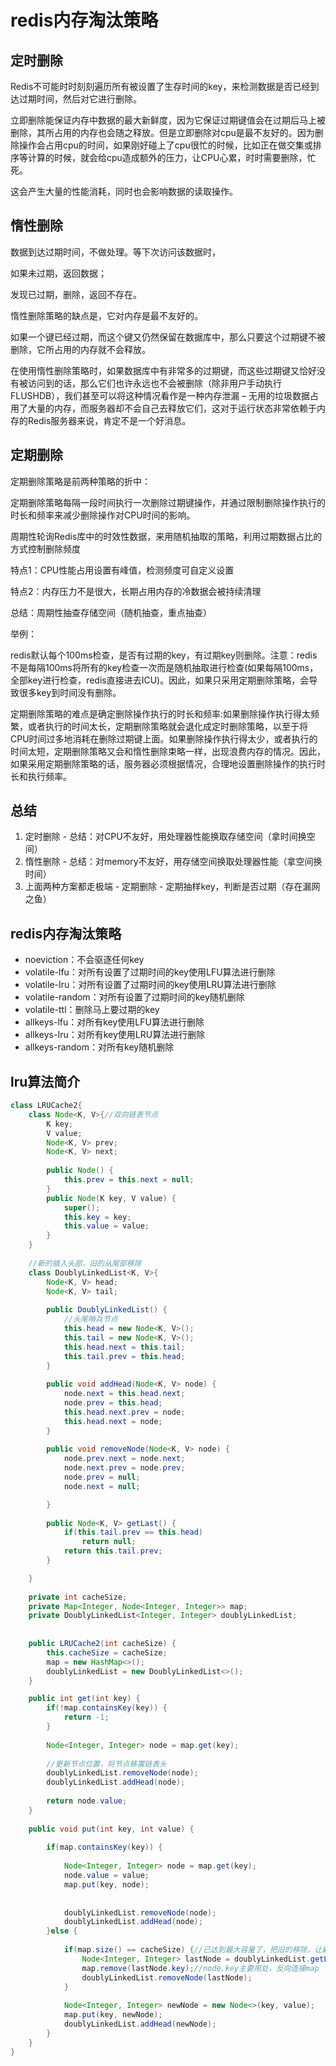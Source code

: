 # redis内存淘汰策略


## 定时删除

Redis不可能时时刻刻遍历所有被设置了生存时间的key，来检测数据是否已经到达过期时间，然后对它进行删除。

立即删除能保证内存中数据的最大新鲜度，因为它保证过期键值会在过期后马上被删除，其所占用的内存也会随之释放。但是立即删除对cpu是最不友好的。因为删除操作会占用cpu的时间，如果刚好碰上了cpu很忙的时候，比如正在做交集或排序等计算的时候，就会给cpu造成额外的压力，让CPU心累，时时需要删除，忙死。

这会产生大量的性能消耗，同时也会影响数据的读取操作。

## 惰性删除

数据到达过期时间，不做处理。等下次访问该数据时，

如果未过期，返回数据；

发现已过期，删除，返回不存在。

惰性删除策略的缺点是，它对内存是最不友好的。

如果一个键已经过期，而这个键又仍然保留在数据库中，那么只要这个过期键不被删除，它所占用的内存就不会释放。

在使用惰性删除策略时，如果数据库中有非常多的过期键，而这些过期键又恰好没有被访问到的话，那么它们也许永远也不会被删除（除非用户手动执行FLUSHDB），我们甚至可以将这种情况看作是一种内存泄漏 – 无用的垃圾数据占用了大量的内存，而服务器却不会自己去释放它们，这对于运行状态非常依赖于内存的Redis服务器来说，肯定不是一个好消息。

## 定期删除
定期删除策略是前两种策略的折中：

定期删除策略每隔一段时间执行一次删除过期键操作，并通过限制删除操作执行的时长和频率来减少删除操作对CPU时间的影响。

周期性轮询Redis库中的时效性数据，来用随机抽取的策略，利用过期数据占比的方式控制删除频度

特点1：CPU性能占用设置有峰值，检测频度可自定义设置

特点2：内存压力不是很大，长期占用内存的冷数据会被持续清理

总结：周期性抽查存储空间（随机抽查，重点抽查）

举例：

redis默认每个100ms检查，是否有过期的key，有过期key则删除。注意：redis不是每隔100ms将所有的key检查一次而是随机抽取进行检查(如果每隔100ms，全部key进行检查，redis直接进去ICU)。因此，如果只采用定期删除策略，会导致很多key到时间没有删除。

定期删除策略的难点是确定删除操作执行的时长和频率:如果删除操作执行得太频繁，或者执行的时间太长，定期删除策略就会退化成定时删除策略，以至于将CPU时间过多地消耗在删除过期键上面。如果删除操作执行得太少，或者执行的时间太短，定期删除策略又会和惰性删除束略一样，出现浪费内存的情况。因此，如果采用定期删除策略的话，服务器必须根据情况，合理地设置删除操作的执行时长和执行频率。

## 总结
1. 定时删除 - 总结：对CPU不友好，用处理器性能换取存储空间（拿时间换空间）
2. 惰性删除 - 总结：对memory不友好，用存储空间换取处理器性能（拿空间换时间）
3. 上面两种方案都走极端 - 定期删除 - 定期抽样key，判断是否过期（存在漏网之鱼）

## redis内存淘汰策略
* noeviction：不会驱逐任何key
* volatile-lfu：对所有设置了过期时间的key使用LFU算法进行删除
* volatile-Iru：对所有设置了过期时间的key使用LRU算法进行删除
* volatile-random：对所有设置了过期时间的key随机删除
* volatile-ttl：删除马上要过期的key
* allkeys-lfu：对所有key使用LFU算法进行删除
* allkeys-Iru：对所有key使用LRU算法进行删除
* allkeys-random：对所有key随机删除

## lru算法简介

````java
class LRUCache2{
	class Node<K, V>{//双向链表节点
		K key;
		V value;
		Node<K, V> prev;
		Node<K, V> next;
		
		public Node() {
			this.prev = this.next = null;
		}
		public Node(K key, V value) {
			super();
			this.key = key;
			this.value = value;
		}
	}
	
    //新的插入头部，旧的从尾部移除
	class DoublyLinkedList<K, V>{
		Node<K, V> head;
		Node<K, V> tail;
		
		public DoublyLinkedList() {
            //头尾哨兵节点
			this.head = new Node<K, V>();
			this.tail = new Node<K, V>();
			this.head.next = this.tail;
			this.tail.prev = this.head;
		}
		
		public void addHead(Node<K, V> node) {
			node.next = this.head.next;
			node.prev = this.head;
			this.head.next.prev = node;
			this.head.next = node;
		}
		
		public void removeNode(Node<K, V> node) {
			node.prev.next = node.next;
			node.next.prev = node.prev;
			node.prev = null;
			node.next = null;

		}
		
		public Node<K, V> getLast() {
			if(this.tail.prev == this.head)
				return null;
			return this.tail.prev;
		}

	}
	
	private int cacheSize;
	private Map<Integer, Node<Integer, Integer>> map;
	private DoublyLinkedList<Integer, Integer> doublyLinkedList;
	
	
	public LRUCache2(int cacheSize) {
		this.cacheSize = cacheSize;
		map = new HashMap<>();
		doublyLinkedList = new DoublyLinkedList<>();
	}

	public int get(int key) {
		if(!map.containsKey(key)) {
			return -1;
		}
		
		Node<Integer, Integer> node = map.get(key);
        
        //更新节点位置，将节点移置链表头
		doublyLinkedList.removeNode(node);
		doublyLinkedList.addHead(node);
		
		return node.value;
	}
	
	public void put(int key, int value) {
		
		if(map.containsKey(key)) {
			
			Node<Integer, Integer> node = map.get(key);
			node.value = value;
			map.put(key, node);
			
            
			doublyLinkedList.removeNode(node);
			doublyLinkedList.addHead(node);
		}else {
			
			if(map.size() == cacheSize) {//已达到最大容量了，把旧的移除，让新的进来
				Node<Integer, Integer> lastNode = doublyLinkedList.getLast();
				map.remove(lastNode.key);//node.key主要用处，反向连接map
				doublyLinkedList.removeNode(lastNode);
			}
			
			Node<Integer, Integer> newNode = new Node<>(key, value);
			map.put(key, newNode);
			doublyLinkedList.addHead(newNode);
		}
	}	
}

````